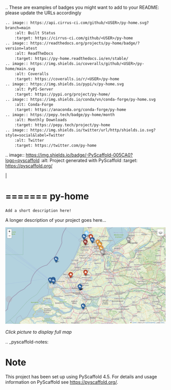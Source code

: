 .. These are examples of badges you might want to add to your README:
   please update the URLs accordingly

    .. image:: https://api.cirrus-ci.com/github/<USER>/py-home.svg?branch=main
        :alt: Built Status
        :target: https://cirrus-ci.com/github/<USER>/py-home
    .. image:: https://readthedocs.org/projects/py-home/badge/?version=latest
        :alt: ReadTheDocs
        :target: https://py-home.readthedocs.io/en/stable/
    .. image:: https://img.shields.io/coveralls/github/<USER>/py-home/main.svg
        :alt: Coveralls
        :target: https://coveralls.io/r/<USER>/py-home
    .. image:: https://img.shields.io/pypi/v/py-home.svg
        :alt: PyPI-Server
        :target: https://pypi.org/project/py-home/
    .. image:: https://img.shields.io/conda/vn/conda-forge/py-home.svg
        :alt: Conda-Forge
        :target: https://anaconda.org/conda-forge/py-home
    .. image:: https://pepy.tech/badge/py-home/month
        :alt: Monthly Downloads
        :target: https://pepy.tech/project/py-home
    .. image:: https://img.shields.io/twitter/url/http/shields.io.svg?style=social&label=Twitter
        :alt: Twitter
        :target: https://twitter.com/py-home

.. image:: https://img.shields.io/badge/-PyScaffold-005CA0?logo=pyscaffold
    :alt: Project generated with PyScaffold
    :target: https://pyscaffold.org/

|

=======
py-home
=======


    Add a short description here!


A longer description of your project goes here...

<p align="left">
  <a href="/src/py_home/html/projects.html" target="_blank"><img src="/src/py_home/img/readme.png" width="600" title="See Map"></a>
</p>

*Click picture to display full map*

.. _pyscaffold-notes:

Note
====

This project has been set up using PyScaffold 4.5. For details and usage
information on PyScaffold see https://pyscaffold.org/.
